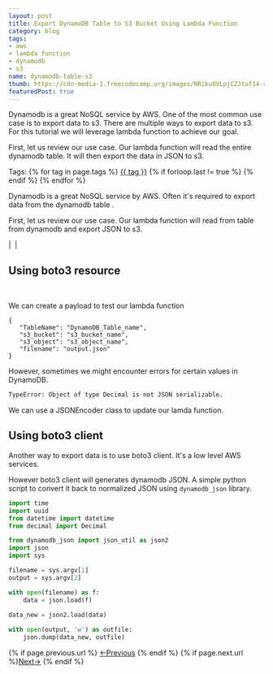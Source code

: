 ```yaml
---
layout: post
title: Export DynamoDB Table to S3 Bucket Using Lambda Function
category: blog
tags:
- aws
- lambda function 
- dynamodb
- s3
name: dynamodb-table-s3
thumb: https://cdn-media-1.freecodecamp.org/images/NRiku0VLpjCZJtuf14-rhKFtFpHe2iqs9oZP
featuredPost: true
---
```


<p> Dynamodb is a great NoSQL service by AWS. One of the most common use case is to export data to s3. There are multiple ways to export data to s3. For this tutorial we will leverage lambda function to achieve our goal.
</p>

First, let us review our use case. Our lambda function will read the entire dynamodb table. It will then export the data in JSON to s3.<!-- truncate_here -->

<p>Tags: {% for tag in page.tags %} <a class="mytag" href="/tag/{{ tag }}" title="View posts tagged with &quot;{{ tag }}&quot;">{{ tag }}</a>  {% if forloop.last != true %} {% endif %} {% endfor %} </p>

Dynamodb is a great NoSQL service by AWS. Often it's required to export data from the dynamodb table .


First, let us review our use case. Our lambda function will read from table from dynamodb and export JSON to s3.


| <img align="center" src="{{ root_url }}/img/dynamodbexport.png" alt="" /> |


## Using boto3 resource

<br>

<script src="https://gist.github.com/tushar-sharma/71d7b985435d2719d73dbf927e2c966a.js"></script>


We can create a payload to test our lambda function 


```
{
   "TableName": "DynamoDB_Table_name",
   "s3_bucket": "s3_bucket_name",
   "s3_object": "s3_object_name",
   "filename": "output.json"
}
```


However, sometimes we might encounter errors for certain values in DynamoDB.  


```bash
TypeError: Object of type Decimal is not JSON serializable. 
```

We can use a JSONEncoder class to update our lamda function. 


<script src="https://gist.github.com/tushar-sharma/4d5c8a61cae95198e6033789e5dd604d.js"></script>

## Using boto3 client

Another way to export data is to use boto3 client. It's a low level AWS services. 

<script src="https://gist.github.com/tushar-sharma/2d8898fd4ae7cd629657d9a241c7d829.js"></script>



However boto3 client will generates dynamodb JSON. A simple python script to convert it back to normalized JSON using `dynamodb_json` library.


```python
import time
import uuid
from datetime import datetime
from decimal import Decimal

from dynamodb_json import json_util as json2
import json
import sys

filename = sys.argv[1]
output = sys.argv[2]

with open(filename) as f:
    data = json.load(f)
	
data_new = json2.load(data)

with open(output, 'w') as outfile:
    json.dump(data_new, outfile)

```

<nav class="pagination clear" style="padding-bottom:20px;">
{% if page.previous.url %} <a class="prev-item" href="{{page.previous.url}}" title="Previous Post: {{page.previous.title}}">&larr;Previous</a>   {% endif %}  {% if page.next.url %}<a class="next-item" href="{{page.next.url}}" title="Next Post: {{page.next.title}}">Next&rarr;</a>         {% endif %}
</nav>
